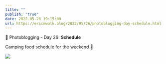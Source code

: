 ```yaml
---
title: ""
publish: "true"
date: 2022-05-26 19:15:00
url: https://ericmwalk.blog/2022/05/26/photoblogging-day-schedule.html
---
```


📸 Photoblogging - Day 26: **Schedule**

Camping food schedule for the weekend 🚐

![](https://ericmwalk.blog/uploads/2022/5707fbb35d.jpg)